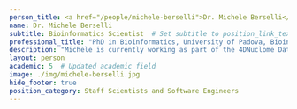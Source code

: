 ```yaml
---
person_title: <a href="/people/michele-berselli">Dr. Michele Berselli</a>
name: Dr. Michele Berselli
subtitle: Bioinformatics Scientist  # Set subtitle to position_link_text
professional_title: "PhD in Bioinformatics, University of Padova, Bioinformatics Scientist"
description: "Michele is currently working as part of the 4DNuclome Data Coordination and Integration Center, focusing on the development and implementation of automated pipelines and genomic workflows in the Amazon Cloud environment.He completed is Ph.D. in 2019 at University of Padova where he worked on the development of software and databases to investigate the secondary structures that form in nucleic acids. As a result he developed and implemented two novel algorithms (nessie and QPARSE) to detect degenerate sequence motifs that are involved in the formation of some classes of non-canonical structures in nucleic acids. He also contributed to the development of a web-database that provides a comprehensive evaluation of G-quadruplex structures in human viruses."
layout: person
academic: 5  # Updated academic field
image: ./img/michele-berselli.jpg
hide_footer: true
position_category: Staff Scientists and Software Engineers
---
```

